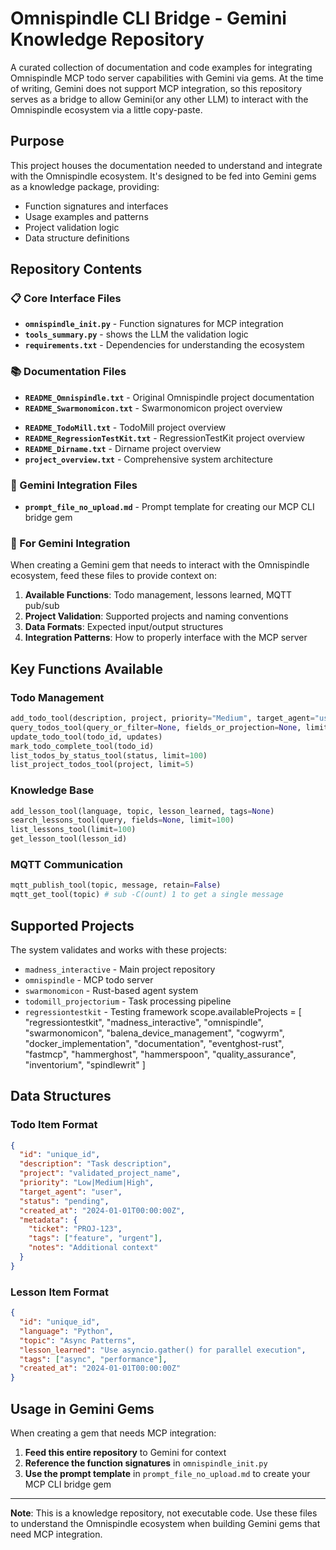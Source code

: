 # Omnispindle CLI Bridge - Gemini Knowledge Repository

A curated collection of documentation and code examples for integrating Omnispindle MCP todo server capabilities with Gemini via gems. At the time of writing, Gemini does not support MCP integration, so this repository serves as a bridge to allow Gemini(or any other LLM) to interact with the Omnispindle ecosystem via a little copy-paste.

## Purpose

This project houses the documentation needed to understand and integrate with the Omnispindle ecosystem. It's designed to be fed into Gemini gems as a knowledge package, providing:

- Function signatures and interfaces
- Usage examples and patterns
- Project validation logic
- Data structure definitions

## Repository Contents

### 📋 Core Interface Files
- **`omnispindle_init.py`** - Function signatures for MCP integration
- **`tools_summary.py`** - shows the LLM the validation logic
- **`requirements.txt`** - Dependencies for understanding the ecosystem

### 📚 Documentation Files
- **`README_Omnispindle.txt`** - Original Omnispindle project documentation
- **`README_Swarmonomicon.txt`** - Swarmonomicon project overview
<!-- TODO: Add madness_interactive project overview -->
- **`README_TodoMill.txt`** - TodoMill project overview
- **`README_RegressionTestKit.txt`** - RegressionTestKit project overview
- **`README_Dirname.txt`** - Dirname project overview
- **`project_overview.txt`** - Comprehensive system architecture

### 🎯 Gemini Integration Files
- **`prompt_file_no_upload.md`** - Prompt template for creating our MCP CLI bridge gem

### 🎯 For Gemini Integration

When creating a Gemini gem that needs to interact with the Omnispindle ecosystem, feed these files to provide context on:

1. **Available Functions**: Todo management, lessons learned, MQTT pub/sub
2. **Project Validation**: Supported projects and naming conventions
3. **Data Formats**: Expected input/output structures
4. **Integration Patterns**: How to properly interface with the MCP server

## Key Functions Available

### Todo Management
```python
add_todo_tool(description, project, priority="Medium", target_agent="user", metadata=None)
query_todos_tool(query_or_filter=None, fields_or_projection=None, limit=100)
update_todo_tool(todo_id, updates)
mark_todo_complete_tool(todo_id)
list_todos_by_status_tool(status, limit=100)
list_project_todos_tool(project, limit=5)
```

### Knowledge Base
```python
add_lesson_tool(language, topic, lesson_learned, tags=None)
search_lessons_tool(query, fields=None, limit=100)
list_lessons_tool(limit=100)
get_lesson_tool(lesson_id)
```

### MQTT Communication
```python
mqtt_publish_tool(topic, message, retain=False)
mqtt_get_tool(topic) # sub -C(ount) 1 to get a single message
```

## Supported Projects

The system validates and works with these projects:
- `madness_interactive` - Main project repository
- `omnispindle` - MCP todo server
- `swarmonomicon` - Rust-based agent system
- `todomill_projectorium` - Task processing pipeline
- `regressiontestkit` - Testing framework
 scope.availableProjects = [
  "regressiontestkit",
  "madness_interactive",
  "omnispindle",
  "swarmonomicon",
  "balena_device_management",
  "cogwyrm",
  "docker_implementation",
  "documentation",
  "eventghost-rust",
  "fastmcp",
  "hammerghost",
  "hammerspoon",
  "quality_assurance",
  "inventorium",
  "spindlewrit"
]
## Data Structures

### Todo Item Format
```json
{
  "id": "unique_id",
  "description": "Task description",
  "project": "validated_project_name",
  "priority": "Low|Medium|High",
  "target_agent": "user",
  "status": "pending",
  "created_at": "2024-01-01T00:00:00Z",
  "metadata": {
    "ticket": "PROJ-123",
    "tags": ["feature", "urgent"],
    "notes": "Additional context"
  }
}
```

### Lesson Item Format
```json
{
  "id": "unique_id",
  "language": "Python",
  "topic": "Async Patterns",
  "lesson_learned": "Use asyncio.gather() for parallel execution",
  "tags": ["async", "performance"],
  "created_at": "2024-01-01T00:00:00Z"
}
```

## Usage in Gemini Gems

When creating a gem that needs MCP integration:

1. **Feed this entire repository** to Gemini for context
2. **Reference the function signatures** in `omnispindle_init.py`
3. **Use the prompt template** in `prompt_file_no_upload.md` to create your MCP CLI bridge gem

---

**Note**: This is a knowledge repository, not executable code. Use these files to understand the Omnispindle ecosystem when building Gemini gems that need MCP integration.
